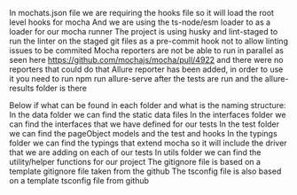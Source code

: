 In mochats.json file we are requiring the hooks file so it will load the root level hooks for mocha
And we are using the ts-node/esm loader to as a loader for our mocha runner
The project is using husky and lint-staged to run the linter on the staged git files as a pre-commit hook not to allow linting issues to be commited
Mocha reporters are not be able to run in parallel as seen here https://github.com/mochajs/mocha/pull/4922 and there were no reporters that could do that
Allure reporter has been added, in order to use it you need to run npm run allure-serve after the tests are run and the allure-results folder is there

Below if what can be found in each folder and what is the naming structure:
In the data folder we can find the static data files
In the interfaces folder we can find the interfaces that we have defined for our tests
In the test folder we can find the pageObject models and the test and hooks
In the typings folder we can find the typings that extend mocha so it will include the driver that we are adding on each of our tests
In utils folder we can find the utility/helper functions for our project
The gitignore file is based on a template gitignore file taken from the github
The tsconfig file is also based on a template tsconfig file from github
